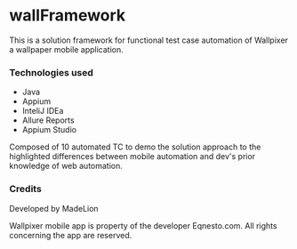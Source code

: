 # wallFramework

This is a solution framework for functional test case automation of Wallpixer a wallpaper mobile application. 

### Technologies used

* Java
* Appium
* InteliJ IDEa
* Allure Reports
* Appium Studio

Composed of 10 automated TC to demo the solution approach to the highlighted differences between mobile automation and dev's prior knowledge of web automation.

### Credits

Developed by MadeLion

Wallpixer mobile app is property of the developer Eqnesto.com. All rights concerning the app are reserved. 
